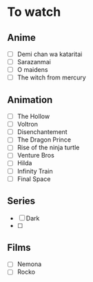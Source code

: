# To watch

## Anime
 - [ ] Demi chan wa kataritai
 - [ ] Sarazanmai
 - [ ] O maidens
 - [ ] The witch from mercury

## Animation
 - [ ] The Hollow
 - [ ] Voltron
 - [ ] Disenchantement
 - [ ] The Dragon Prince
 - [ ] Rise of the ninja turtle
 - [ ] Venture Bros
 - [ ] Hilda
 - [ ] Infinity Train
 - [ ] Final Space

## Series
 - [ ] Dark
 - [ ] 

## Films
 - [ ] Nemona
 - [ ] Rocko
